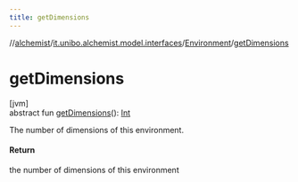 ```yaml
---
title: getDimensions
---
```

//[alchemist](../../../index.html)/[it.unibo.alchemist.model.interfaces](../index.html)/[Environment](index.html)/[getDimensions](get-dimensions.html)



# getDimensions



[jvm]\
abstract fun [getDimensions](get-dimensions.html)(): [Int](https://kotlinlang.org/api/latest/jvm/stdlib/kotlin/-int/index.html)



The number of dimensions of this environment.



#### Return



the number of dimensions of this environment




